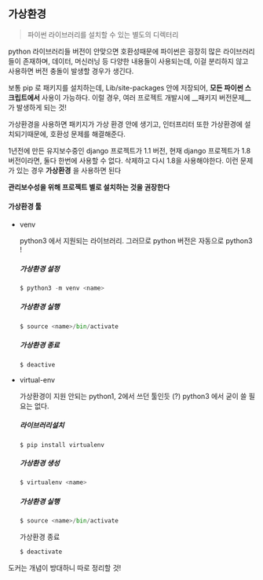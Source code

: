 ## 가상환경

> 파이썬 라이브러리를 설치할 수 있는 별도의 디렉터리 

python 라이브러리들 버전이 안맞으면 호환성때문에 파이썬은 굉장히 많은 라이브러리들이 존재하며, 데이터, 머신러닝 등 다양한 내용들이 사용되는데, 이걸 분리하지 않고 사용하면 버전 충돌이 발생할 경우가 생긴다. 

보통 pip 로 패키지를 설치하는데, Lib/site-packages 안에 저장되어, __모든 파이썬 스크립트에서__ 사용이 가능하다. 이럴 경우, 여러 프로젝트 개발시에 __패키지 버전문제__가 발생하게 되는 것! 

가상환경을 사용하면 패키지가 가상 환경 안에 생기고, 인터프리터 또한 가상환경에 설치되기때문에, 호환성 문제를 해결해준다.



1년전에 만든 유지보수중인 django 프로젝트가 1.1 버전, 현재 django 프로젝트가 1.8 버전이라면, 둘다 한번에 사용할 수 없다. 삭제하고 다시 1.8을 사용해야한다. 이런 문제가 있는 경우 __가상환경__ 을 사용하면 된다

__관리보수성을 위해 프로젝트 별로 설치하는 것을 권장한다__





#### 가상환경 툴

- venv

  python3 에서 지원되는 라이브러리. 그러므로 python 버전은 자동으로 python3 !

  ##### 가상환경 설정

  ```python
  $ python3 -m venv <name>
  ```

  ##### 가상환경 실행

  ```python
  $ source <name>/bin/activate
  ```

  ##### 가상환경 종료

  ```python
  $ deactive
  ```

- virtual-env

  가상환경이 지원 안되는 python1, 2에서 쓰던 툴인듯 (?) python3 에서 굳이 쓸 필요는 없다.

  ##### 라이브러리설치

  ```
  $ pip install virtualenv
  ```

  ##### 가상환경 생성

  ```python
  $ virtualenv <name>
  ```

  ##### 가상환경 실행

  ```python
  $ source <name>/bin/activate
  ```

  가상환경 종료

  ```python
  $ deactivate
  ```


도커는 개념이 방대하니 따로 정리할 것!


